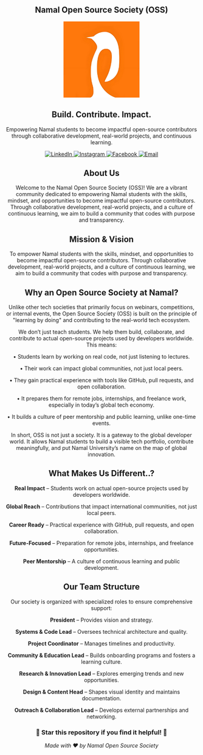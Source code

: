 

<div align="center">

## Namal Open Source Society (OSS) ##
<div align="center">
  <img src="./45395492.png" alt="Namal Open Source Society Logo" width="200"/>
</div>

<h2>Build. Contribute. Impact.</h2>

Empowering Namal students to become impactful open-source contributors through collaborative development, real-world projects, and continuous learning.


<p align="center">
  <a href="https://www.linkedin.com/company/open-source-society">
    <img src="https://img.shields.io/badge/LinkedIn-0077B5?style=for-the-badge&logo=linkedin&logoColor=white" alt="LinkedIn">
  </a>
  <a href="https://www.instagram.com/namal_oss">
    <img src="https://img.shields.io/badge/Instagram-E4405F?style=for-the-badge&logo=instagram&logoColor=white" alt="Instagram">
  </a>
  <a href="https://www.facebook.com/NamalOSS">
    <img src="https://img.shields.io/badge/Facebook-1877F2?style=for-the-badge&logo=facebook&logoColor=white" alt="Facebook">
  </a>
  <a href="mailto:oss@namal.edu.pk">
    <img src="https://img.shields.io/badge/Email-D14836?style=for-the-badge&logo=gmail&logoColor=white" alt="Email">
  </a>
</p>

<h2> About Us </h2>


Welcome to the Namal Open Source Society (OSS)! We are a vibrant community dedicated to empowering Namal students with the skills, mindset, and opportunities to become impactful open-source contributors. Through collaborative development, real-world projects, and a culture of continuous learning, we aim to build a community that codes with purpose and transparency.


<h2> Mission & Vision</h2>

To empower Namal students with the skills, mindset, and opportunities to become impactful open-source contributors. Through collaborative development, real-world projects, and a culture of continuous learning, we aim to build a community that codes with purpose and transparency.

<h2>Why an Open Source Society at Namal?</h2>

Unlike other tech societies that primarily focus on webinars, competitions, or internal events, the Open Source Society (OSS) is built on the principle of "learning by doing" and contributing to the real-world tech ecosystem.

We don’t just teach students. We help them build, collaborate, and contribute to actual open-source projects used by developers worldwide. This means:

•
Students learn by working on real code, not just listening to lectures.

•
Their work can impact global communities, not just local peers.

•
They gain practical experience with tools like GitHub, pull requests, and open collaboration.

•
It prepares them for remote jobs, internships, and freelance work, especially in today’s global tech economy.

•
It builds a culture of peer mentorship and public learning, unlike one-time events.

In short, OSS is not just a society. It is a gateway to the global developer world. It allows Namal students to build a visible tech portfolio, contribute meaningfully, and put Namal University’s name on the map of global innovation.





<h2>What Makes Us Different..?</h2>

**Real Impact** – Students work on actual open-source projects used by developers worldwide.

**Global Reach** – Contributions that impact international communities, not just local peers.

**Career Ready** – Practical experience with GitHub, pull requests, and open collaboration.

**Future-Focused** – Preparation for remote jobs, internships, and freelance opportunities.

**Peer Mentorship** – A culture of continuous learning and public development.




<h2>Our Team Structure</h2>
Our society is organized with specialized roles to ensure comprehensive support:

**President** – Provides vision and strategy.

**Systems & Code Lead** – Oversees technical architecture and quality.

**Project Coordinator** – Manages timelines and productivity.

**Community & Education Lead** – Builds onboarding programs and fosters a learning culture.

**Research & Innovation Lead** – Explores emerging trends and new opportunities.

**Design & Content Head** – Shapes visual identity and maintains documentation.

**Outreach & Collaboration Lead** – Develops external partnerships and networking.
<div align="center">
  <h3>🌟 Star this repository if you find it helpful! 🌟</h3>
  <p><em>Made with ❤️ by Namal Open Source Society</em></p>
</div>

</div>


</div>
